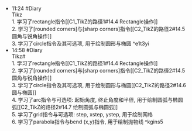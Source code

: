 
- 11:24 #Diary<br>Tikz<br>1. 学习了rectangle指令[[C1_TikZ的路径1#14.4 Rectangle操作]]<br>2. 学习了\[rounded corners\]与\[sharp corners\]指令[[C2_TikZ的路径2#14.5 圆角与锐角操作]]<br>3. 学习了circle指令及其可选项, 用于绘制圆形与椭圆 ^e1t3yi
- 14:58 #Diary<br>Tikz# <br>1. 学习了rectangle指令[[C1_TikZ的路径1#14.4 Rectangle操作]]<br>2. 学习了\[rounded corners\]与\[sharp corners\]指令[[C2_TikZ的路径2#14.5 圆角与锐角操作]]<br>3. 学习了circle指令及其可选项, 用于绘制圆形与椭圆[[C2_TikZ的路径2#14.6 圆与椭圆]]<br>4. 学习了arc指令与可选项: 起始角度, 终止角度和半径, 用于绘制圆弧与椭圆弧[[C2_TikZ的路径2#14.7 绘制圆弧与椭圆弧]]<br>5. 学习了grid指令与可选项: step, xstep, ystep, 用于绘制网格<br>6. 学习了parabola指令与bend (x,y)指令, 用于绘制抛物线 ^kgins5